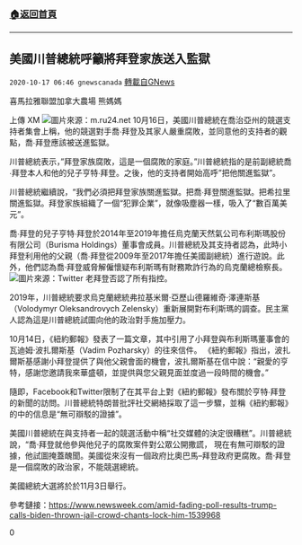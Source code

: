 ###  [:house:返回首頁](https://github.com/ourhimalayas/txt)
---

## 美國川普總統呼籲將拜登家族送入監獄
`2020-10-17 06:46 gnewscanada` [轉載自GNews](https://gnews.org/zh-hant/430075/)

喜馬拉雅聯盟加拿大農場 熊媽媽

上傳 XM
![]()![](https://s3.amazonaws.com/gnews-media-offload/wp-content/uploads/2020/10/17064152/m.ru24.net_-scaled.jpg)圖片來源：m.ru24.net
10月16日，美國川普總統在喬治亞州的競選支持者集會上稱，他的競選對手喬∙拜登及其家人嚴重腐敗，並同意他的支持者的觀點，喬∙拜登應該被送進監獄。

川普總統表示，”拜登家族腐敗，這是一個腐敗的家庭。”川普總統指的是前副總統喬∙拜登本人和他的兒子亨特∙拜登。之後，他的支持者開始高呼”把他關進監獄”。

川普總統繼續說，“我們必須把拜登家族關進監獄。把喬∙拜登關進監獄。把希拉里關進監獄。拜登家族組織了一個“犯罪企業”，就像吸塵器一樣，吸入了“數百萬美元”。

喬∙拜登的兒子亨特∙拜登於2014年至2019年擔任烏克蘭天然氣公司布利斯瑪股份有限公司（Burisma Holdings）董事會成員。川普總統及其支持者認為，此時小拜登利用他的父親（喬∙拜登從2009年至2017年擔任美國副總統）進行遊說。此外，他們認為喬·拜登威脅解僱懷疑布利斯瑪有財務欺詐行為的烏克蘭總檢察長。
![]()![](https://s3.amazonaws.com/gnews-media-offload/wp-content/uploads/2020/10/17064211/Twitter-1.jpg)圖片來源：Twitter
老拜登否認了所有指控。

2019年，川普總統要求烏克蘭總統弗拉基米爾·亞歷山德羅維奇·澤連斯基（Volodymyr Oleksandrovych Zelensky）重新展開對布利斯瑪的調查。民主黨人認為這是川普總統試圖向他的政治對手施加壓力。

10月14日，《紐約郵報》發表了一篇文章，其中引用了小拜登與布利斯瑪董事會的瓦迪姆·波扎爾斯基（Vadim Pozharsky）的往來信件。 《紐約郵報》指出，波扎爾斯基感謝小拜登提供了與他父親會面的機會，波扎爾斯基在信中說：“親愛的亨特，感謝您邀請我來華盛頓，並提供與您父親見面並度過一段時間的機會。”

隨即，Facebook和Twitter限制了在其平台上對《紐約郵報》發布關於亨特∙拜登的新聞的訪問。川普總統特朗普批評社交網絡採取了這一步驟，並稱《紐約郵報》的中的信息是“無可辯駁的證據”。

美國川普總統在與支持者一起的競選活動中稱“社交媒體的決定很糟糕”。川普總統說，“喬·拜登就他參與他兒子的腐敗案件對公眾公開撒謊， 現在有無可辯駁的證據，他試圖掩蓋醜聞。美國從來沒有一個政府比奧巴馬–拜登政府更腐敗。喬·拜登是一個腐敗的政治家，不能競選總統。

美國總統大選將於於11月3日舉行。

參考鏈接：https://www.newsweek.com/amid-fading-poll-results-trump-calls-biden-thrown-jail-crowd-chants-lock-him-1539968

0
